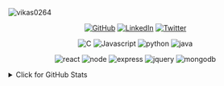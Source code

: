 ![vikas0264](https://user-images.githubusercontent.com/71399937/223753560-d095e263-acf4-41a8-9bdf-5b3a53316146.gif)


<p align="center">
    <a href="https://github.com/vikas0264" target="_blank"><img alt="GitHub" src="https://img.shields.io/badge/GitHub-100000?style=for-the-badge&logo=github&logoColor=white"></a>
    <a href="https://www.linkedin.com/in/vikas264" target="_blank"><img alt="LinkedIn" src="https://img.shields.io/badge/LinkedIn-0077B5?style=for-the-badge&logo=linkedin&logoColor=white"></a>
    <a href="https://www.twitter.com/vikas264" target="_blank"><img alt="Twitter" src="https://img.shields.io/badge/Twitter-1DA1F2?style=for-the-badge&logo=twitter&logoColor=white"></a>
    
</p>

<p align="center">
    <img alt="C" src="https://img.shields.io/badge/C-00599C?style=for-the-badge&logo=c&logoColor=white">
    <img alt="Javascript" src="https://img.shields.io/badge/JavaScript-323330?style=for-the-badge&logo=javascript&logoColor=F7DF1E">
    <img alt="python" src="https://img.shields.io/badge/Python-FFD43B?style=for-the-badge&logo=python&logoColor=blue">
    <img alt="java" src="https://img.shields.io/badge/java-%23ED8B00.svg?style=for-the-badge&logo=java&logoColor=white">
</p>

<p align="center">
 <img alt="react" src="https://img.shields.io/badge/react-%2320232a.svg?style=for-the-badge&logo=react&logoColor=%2361DAFB">
 <img alt="node" src="https://img.shields.io/badge/node.js-6DA55F?style=for-the-badge&logo=node.js&logoColor=white">
 <img alt="express" src="https://img.shields.io/badge/express.js-%23404d59.svg?style=for-the-badge&logo=express&logoColor=%2361DAFB">
 <img alt="jquery" src="https://img.shields.io/badge/jquery-%230769AD.svg?style=for-the-badge&logo=jquery&logoColor=white">
 <img alt="mongodb" src="https://img.shields.io/badge/MongoDB-%234ea94b.svg?style=for-the-badge&logo=mongodb&logoColor=white">
</p>  

<details>
<summary>Click for GitHub Stats</summary>
<p align="center">
    <img alt = "GitHub Stats" src="https://github-readme-stats.vercel.app/api?username=vikas0264&show_icons=true&hide=issues&icon_color=000000&hide_border=true&title_color=5391FE&text_color=555">
</p>
</details>
